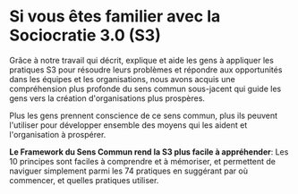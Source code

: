 # Si vous êtes familier avec la Sociocratie 3.0 (S3)


Grâce à notre travail qui décrit, explique et aide les gens à appliquer les pratiques S3 pour résoudre leurs problèmes et répondre aux opportunités dans les équipes et les organisations, nous avons acquis une compréhension plus profonde du sens commun sous-jacent qui guide les gens vers la création d'organisations plus prospères.

Plus les gens prennent conscience de ce sens commun, plus ils peuvent l'utiliser pour développer ensemble des moyens qui les aident et l'organisation à prospérer.

**Le Framework du Sens Commun rend la S3 plus facile à appréhender**: Les 10 principes sont faciles à comprendre et à mémoriser, et permettent de naviguer simplement parmi les 74 pratiques en suggérant par où commencer, et quelles pratiques utiliser.

